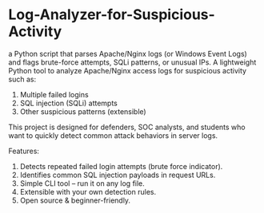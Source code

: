 # Log-Analyzer-for-Suspicious-Activity
a Python script that parses Apache/Nginx logs (or Windows Event Logs) and flags brute-force attempts, SQLi patterns, or unusual IPs.
A lightweight Python tool to analyze Apache/Nginx access logs for suspicious activity such as:

1) Multiple failed logins
2) SQL injection (SQLi) attempts
3) Other suspicious patterns (extensible)

This project is designed for defenders, SOC analysts, and students who want to quickly detect common attack behaviors in server logs.

Features:
1) Detects repeated failed login attempts (brute force indicator).
2) Identifies common SQL injection payloads in request URLs.
3) Simple CLI tool – run it on any log file.
4) Extensible with your own detection rules.
5) Open source & beginner-friendly.
